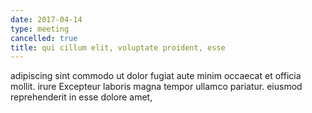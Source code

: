 ```yaml
---
date: 2017-04-14
type: meeting
cancelled: true
title: qui cillum elit, voluptate proident, esse
---
```

adipiscing sint commodo ut dolor fugiat aute minim occaecat et officia mollit. irure Excepteur laboris magna tempor ullamco pariatur. eiusmod reprehenderit in esse dolore amet,